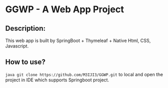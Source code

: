 # GGWP - A Web App Project

## Description:
This web app is built by SpringBoot + Thymeleaf + Native Html, CSS, Javascript.


## How to use?
```java git clone https://github.com/M3IJI3/GGWP.git``` 
to local and open the project in IDE which supports Springboot project.
